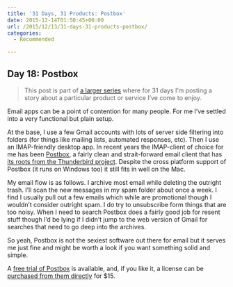 ```yaml
---
title: '31 Days, 31 Products: Postbox'
date: 2015-12-14T01:50:45+00:00
url: /2015/12/13/31-days-31-products-postbox/
categories:
  - Recommended

---
```

## Day 18: Postbox

> This post is part of [a larger series][1] where for 31 days I&#8217;m posting a story about a particular product or service I&#8217;ve come to enjoy.

Email apps can be a point of contention for many people. For me I&#8217;ve settled into a very functional but plain setup.

At the base, I use a few Gmail accounts with lots of server side filtering into folders (for things like mailing lists, automated responses, etc). Then I use an IMAP-friendly desktop app. In recent years the IMAP-client of choice for me has been [Postbox][2], a fairly clean and strait-forward email client that has [its roots from the Thunderbird project][3]. Despite the cross platform support of Postbox (it runs on Windows too) it still fits in well on the Mac.

My email flow is as follows. I archive most email while deleting the outright trash. I&#8217;ll scan the new messages in my spam folder about once a week. I find I usually pull out a few emails which while are promotional though I wouldn&#8217;t consider outright spam. I do try to unsubscribe form things that are too noisy. When I need to search Postbox does a fairly good job for resent stuff though I&#8217;d be lying if I didn&#8217;t jump to the web version of Gmail for searches that need to go deep into the archives.

So yeah, Postbox is not the sexiest software out there for email but it serves me just fine and might be worth a look if you want something solid and simple.

A [free trial of Postbox][4] is available, and, if you like it, a license can be [purchased from them directly][5] for $15.

 [1]: http://mikezornek.com/2015/11/24/31-days-31-products-launch-post/
 [2]: https://www.postbox-inc.com
 [3]: http://kb.mozillazine.org/Email_clients_based_on_Thunderbird
 [4]: https://www.postbox-inc.com/download
 [5]: https://www.postbox-inc.com/store